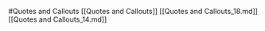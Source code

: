 #Quotes and Callouts 
 [[Quotes and Callouts]]
[[Quotes and Callouts_18.md]]
[[Quotes and Callouts_14.md]]